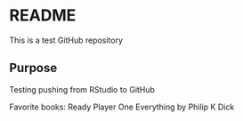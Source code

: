 # README
This is a test GitHub repository

## Purpose

Testing pushing from RStudio to GitHub

Favorite books:
Ready Player One
Everything by Philip K Dick
